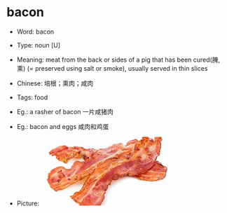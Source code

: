 # bacon

- Word: bacon

- Type: noun [U]
- Meaning: meat from the back or sides of a pig that has been cured(腌,熏) (= preserved using salt or smoke), usually served in thin slices
- Chinese: 培根；熏肉；咸肉
- Tags: food
- Eg.: a rasher of bacon 一片咸猪肉
- Eg.: bacon and eggs 咸肉和鸡蛋
- Picture: ![](images/bacon.jpeg)

